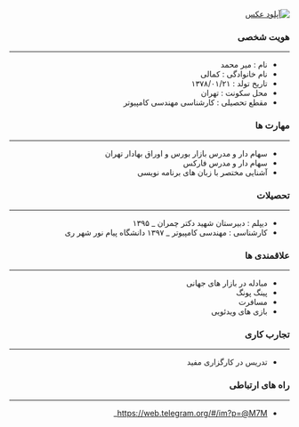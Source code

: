 <div dir="rtl">
<a href="http://uupload.ir/view/af8e_mohammad.jpg" target="_blank"><img src="http://uupload.ir/files/af8e_mohammad_thumb.jpg" border="0" alt="آپلود عکس" /></a>


### هویت شخصی

---
+ نام : میر محمد
+ نام خانوادگی : کمالی
+ تاریخ تولد : ۱۳۷۸/۰۱/۲۱
+ محل سکونت : تهران
+ مقطع تحصیلی : کارشناسی مهندسی کامپیوتر


### مهارت ها

---
+ سهام دار و مدرس بازار بورس و اوراق بهادار تهران
+ سهام دار و مدرس فارکس
+ آشنایی مختصر با زبان های برنامه نویسی

### تحصیلات

---
+ دیپلم : دبیرستان شهید دکتر چمران
_ ۱۳۹۵
+ کارشناسی : مهندسی کامپیوتر
_ ۱۳۹۷ دانشگاه پیام نور شهر ری

### علاقمندی ها

---
+ مبادله در بازار های جهانی
+ پینگ پونگ
+ مسافرت
+ بازی های ویدئویی

### تجارب کاری

---
+ تدریس در کارگزاری مفید 

### راه های ارتباطی

---
+ https://web.telegram.org/#/im?p=@M7M_ 
</div>
